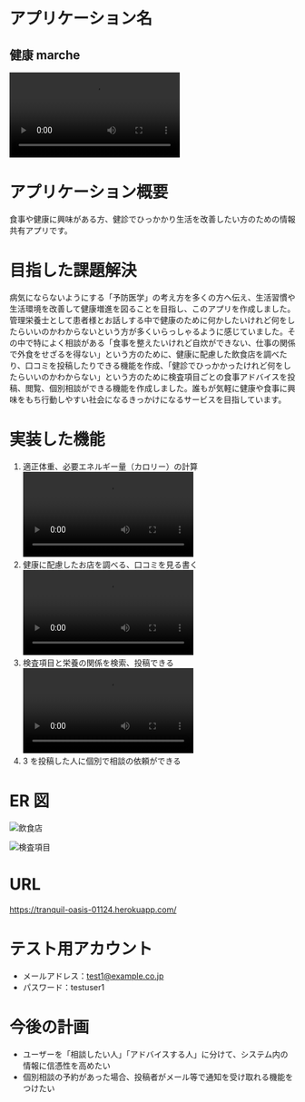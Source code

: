 # アプリケーション名

## 健康 marche

![イメージ](https://user-images.githubusercontent.com/86472761/161769098-088e1907-90fe-41f0-a76f-7b5d9f8a28c0.mp4)

# アプリケーション概要

食事や健康に興味がある方、健診でひっかかり生活を改善したい方のための情報共有アプリです。

# 目指した課題解決

病気にならないようにする「予防医学」の考え方を多くの方へ伝え、生活習慣や生活環境を改善して健康増進を図ることを目指し、このアプリを作成しました。管理栄養士として患者様とお話しする中で健康のために何かしたいけれど何をしたらいいのかわからないという方が多くいらっしゃるように感じていました。その中で特によく相談がある「食事を整えたいけれど自炊ができない、仕事の関係で外食をせざるを得ない」という方のために、健康に配慮した飲食店を調べたり、口コミを投稿したりできる機能を作成、「健診でひっかかったけれど何をしたらいいのかわからない」という方のために検査項目ごとの食事アドバイスを投稿、閲覧、個別相談ができる機能を作成しました。誰もが気軽に健康や食事に興味をもち行動しやすい社会になるきっかけになるサービスを目指しています。

# 実装した機能

1. 適正体重、必要エネルギー量（カロリー）の計算
   ![エネルギー量計算](https://user-images.githubusercontent.com/86472761/161769397-b21add39-44f3-4b67-adf7-c2bfa697a75e.mp4)
2. 健康に配慮したお店を調べる、口コミを見る書く
   ![飲食店](https://user-images.githubusercontent.com/86472761/161769563-fa673553-32e6-47bc-8be9-eaed2301f840.mp4)
3. 検査項目と栄養の関係を検索、投稿できる
   ![検査項目](https://user-images.githubusercontent.com/86472761/161769935-3f8c9a51-8b1f-41e0-9d4c-d50284331fc3.mp4)
4. 3 を投稿した人に個別で相談の依頼ができる

# ER 図

![飲食店](https://user-images.githubusercontent.com/86472761/161663438-795fb290-9249-4f43-a78e-a31eebdf90af.png)

![検査項目](https://user-images.githubusercontent.com/86472761/161663242-6ead2dee-cfe2-497b-940b-0f01f3a81f05.png)

# URL

https://tranquil-oasis-01124.herokuapp.com/

# テスト用アカウント

- メールアドレス：test1@example.co.jp
- パスワード：testuser1

# 今後の計画

- ユーザーを「相談したい人」「アドバイスする人」に分けて、システム内の情報に信憑性を高めたい
- 個別相談の予約があった場合、投稿者がメール等で通知を受け取れる機能をつけたい
